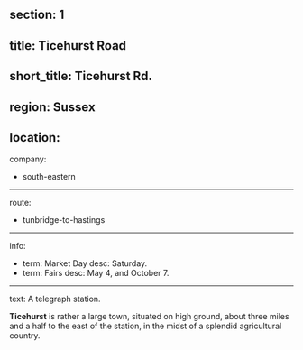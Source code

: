 section: 1
----
title: Ticehurst Road
----
short_title: Ticehurst Rd.
----
region: Sussex
----
location: 
----
company:
- south-eastern
----
route:
- tunbridge-to-hastings
----
info:
- term: Market Day
  desc: Saturday.
- term: Fairs
  desc: May 4, and October 7.
----
text: A telegraph station.

**Ticehurst** is rather a large town, situated on high ground, about three miles and a half to the east of the station, in the midst of a splendid agricultural country.
